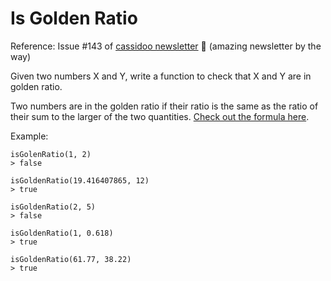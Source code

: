# Is Golden Ratio
Reference: Issue #143 of [cassidoo newsletter](https://cassidoo.co/newsletter/) 🎉 (amazing newsletter by the way)

Given two numbers X and Y, write a function to check that X and Y are in golden ratio.

Two numbers are in the golden ratio if their ratio is the same as the ratio of their sum to the larger of the two quantities. [Check out the formula here](https://en.wikipedia.org/wiki/Golden_ratio).

Example:

```console
isGolenRatio(1, 2)
> false

isGoldenRatio(19.416407865, 12)
> true

isGoldenRatio(2, 5)
> false

isGoldenRatio(1, 0.618)
> true

isGoldenRatio(61.77, 38.22)
> true
```